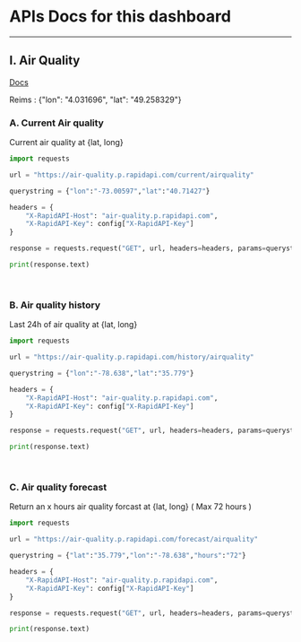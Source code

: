 # APIs Docs for this dashboard

---


## I. Air Quality

[Docs](https://rapidapi.com/weatherbit/api/air-quality/)

Reims : {"lon": "4.031696", "lat": "49.258329"}

### A. Current Air quality

Current air quality at {lat, long}

```python
import requests

url = "https://air-quality.p.rapidapi.com/current/airquality"

querystring = {"lon":"-73.00597","lat":"40.71427"}

headers = {
	"X-RapidAPI-Host": "air-quality.p.rapidapi.com",
	"X-RapidAPI-Key": config["X-RapidAPI-Key"]
}

response = requests.request("GET", url, headers=headers, params=querystring)

print(response.text)
```
<br>

### B. Air quality history

Last 24h of air quality at {lat, long}

```python
import requests

url = "https://air-quality.p.rapidapi.com/history/airquality"

querystring = {"lon":"-78.638","lat":"35.779"}

headers = {
	"X-RapidAPI-Host": "air-quality.p.rapidapi.com",
	"X-RapidAPI-Key": config["X-RapidAPI-Key"]
}

response = requests.request("GET", url, headers=headers, params=querystring)

print(response.text)
```
<br>

### C. Air quality forecast

Return an x hours air quality forcast at {lat, long}
( Max 72 hours )

```python
import requests

url = "https://air-quality.p.rapidapi.com/forecast/airquality"

querystring = {"lat":"35.779","lon":"-78.638","hours":"72"}

headers = {
	"X-RapidAPI-Host": "air-quality.p.rapidapi.com",
	"X-RapidAPI-Key": config["X-RapidAPI-Key"]
}

response = requests.request("GET", url, headers=headers, params=querystring)

print(response.text)
```
<br>